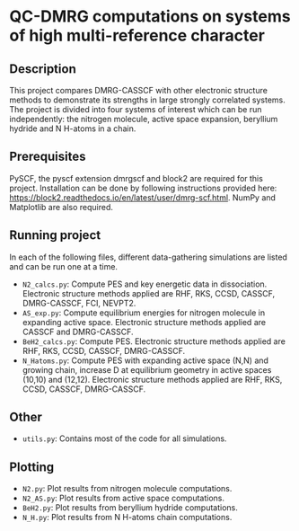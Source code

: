 # QC-DMRG computations on systems of high multi-reference character

## Description
This project compares DMRG-CASSCF with other electronic structure methods to demonstrate its strengths in large strongly correlated systems. The project is divided into four systems of interest which can be run independently: the nitrogen molecule, active space expansion, beryllium hydride and N H-atoms in a chain. 

## Prerequisites
PySCF, the pyscf extension dmrgscf and block2 are required for this project. Installation can be done by following instructions provided here: https://block2.readthedocs.io/en/latest/user/dmrg-scf.html. NumPy and Matplotlib are also required. 

## Running project
In each of the following files, different data-gathering simulations are listed and can be run one at a time. 
- `N2_calcs.py`: Compute PES and key energetic data in dissociation. Electronic structure methods applied are RHF, RKS, CCSD, CASSCF, DMRG-CASSCF, FCI, NEVPT2. 
- `AS_exp.py`: Compute equilibrium energies for nitrogen molecule in expanding active space. Electronic structure methods applied are CASSCF and DMRG-CASSCF. 
- `BeH2_calcs.py`: Compute PES. Electronic structure methods applied are RHF, RKS, CCSD, CASSCF, DMRG-CASSCF. 
- `N_Hatoms.py`: Compute PES with expanding active space (N,N) and growing chain, increase D at equilibrium geometry in active spaces (10,10) and (12,12). Electronic structure methods applied are RHF, RKS, CCSD, CASSCF, DMRG-CASSCF. 

## Other
- `utils.py`: Contains most of the code for all simulations. 

## Plotting
- `N2.py`: Plot results from nitrogen molecule computations.
- `N2_AS.py`: Plot results from active space computations.
- `BeH2.py`: Plot results from beryllium hydride computations.
- `N_H.py`: Plot results from N H-atoms chain computations.
